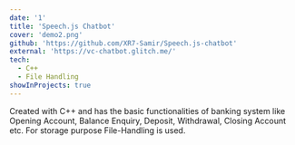 ```yaml
---
date: '1'
title: 'Speech.js Chatbot'
cover: 'demo2.png'
github: 'https://github.com/XR7-Samir/Speech.js-chatbot'
external: 'https://vc-chatbot.glitch.me/'
tech:
  - C++
  - File Handling
showInProjects: true
---
```


Created with C++ and has the basic functionalities of banking system like Opening Account, Balance Enquiry, Deposit, Withdrawal, Closing Account etc. 
For storage purpose File-Handling is used.
